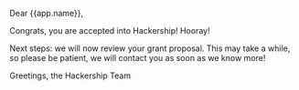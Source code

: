 Dear {{app.name}},

Congrats, you are accepted into Hackership! Hooray!

Next steps: we will now review your grant proposal. This may take a while, so please be patient, we will contact you as soon as we know more!

Greetings,
the Hackership Team